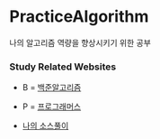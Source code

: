 # PracticeAlgorithm



나의 알고리즘 역량을 향상시키기 위한 공부



### Study Related Websites

* B = [백준알고리즘](https://www.acmicpc.net/)

* P = [프로그래머스](https://programmers.co.kr/)

* [나의 소스풀이](./src)



